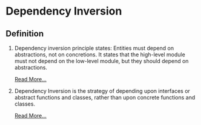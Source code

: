 Dependency Inversion
====================

Definition
-----------

1. Dependency inversion principle states: Entities must depend on abstractions,
   not on concretions. It states that the high-level module must not depend on
   the low-level module, but they should depend on abstractions.

    [Read More...](https://refactoring.guru/design-patterns/singleton)


2. Dependency Inversion is the strategy of depending upon interfaces or 
   abstract functions and classes, rather than upon concrete functions and 
   classes.

   [Read More...](http://staff.cs.utu.fi/~jounsmed/doos_06/material/DesignPrinciplesAndPatterns.pdf)


